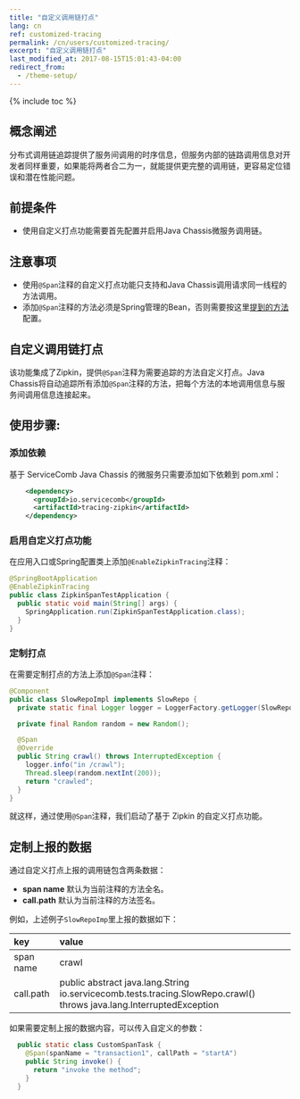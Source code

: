 ```yaml
---
title: "自定义调用链打点"
lang: cn
ref: customized-tracing
permalink: /cn/users/customized-tracing/
excerpt: "自定义调用链打点"
last_modified_at: 2017-08-15T15:01:43-04:00
redirect_from:
  - /theme-setup/
---
```


{% include toc %}
## 概念阐述

分布式调用链追踪提供了服务间调用的时序信息，但服务内部的链路调用信息对开发者同样重要，如果能将两者合二为一，就能提供更完整的调用链，更容易定位错误和潜在性能问题。

## 前提条件

* 使用自定义打点功能需要首先配置并启用Java Chassis微服务调用链。

## 注意事项

* 使用`@Span`注释的自定义打点功能只支持和Java Chassis调用请求同一线程的方法调用。
* 添加`@Span`注释的方法必须是Spring管理的Bean，否则需要按这里[提到的方法](https://stackoverflow.com/questions/41383941/load-time-weaving-for-non-spring-beans-in-a-spring-application)配置。

## 自定义调用链打点

该功能集成了Zipkin，提供`@Span`注释为需要追踪的方法自定义打点。Java Chassis将自动追踪所有添加`@Span`注释的方法，把每个方法的本地调用信息与服务间调用信息连接起来。

## 使用步骤:

### 添加依赖

基于 ServiceComb Java Chassis 的微服务只需要添加如下依赖到 pom.xml：

```xml
    <dependency>
      <groupId>io.servicecomb</groupId>
      <artifactId>tracing-zipkin</artifactId>
    </dependency>
```

### 启用自定义打点功能

在应用入口或Spring配置类上添加`@EnableZipkinTracing`注释：

```java
@SpringBootApplication
@EnableZipkinTracing
public class ZipkinSpanTestApplication {
  public static void main(String[] args) {
    SpringApplication.run(ZipkinSpanTestApplication.class);
  }
}
```

### 定制打点

在需要定制打点的方法上添加`@Span`注释：

```java
@Component
public class SlowRepoImpl implements SlowRepo {
  private static final Logger logger = LoggerFactory.getLogger(SlowRepoImpl.class);

  private final Random random = new Random();

  @Span
  @Override
  public String crawl() throws InterruptedException {
    logger.info("in /crawl");
    Thread.sleep(random.nextInt(200));
    return "crawled";
  }
}
```

就这样，通过使用`@Span`注释，我们启动了基于 Zipkin 的自定义打点功能。

## 定制上报的数据

通过自定义打点上报的调用链包含两条数据：

* **span name** 默认为当前注释的方法全名。
* **call.path** 默认为当前注释的方法签名。

例如，上述例子`SlowRepoImp`里上报的数据如下：

| key | value |
| :--- | :--- |
| span name | crawl |
| call.path | public abstract java.lang.String io.servicecomb.tests.tracing.SlowRepo.crawl\(\) throws java.lang.InterruptedException |

如果需要定制上报的数据内容，可以传入自定义的参数：

```java
  public static class CustomSpanTask {
    @Span(spanName = "transaction1", callPath = "startA")
    public String invoke() {
      return "invoke the method";
    }
  }
```
